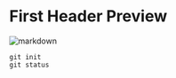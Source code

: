 # First Header Preview
![markdown](https://www.freecodecamp.org/news/content/images/2022/08/Markdown-cheatsheet.png)


```
git init
git status
```

